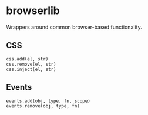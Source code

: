 # browserlib

Wrappers around common browser-based functionality.


## CSS

`css.add(el, str)`  
`css.remove(el, str)`  
`css.inject(el, str)`  


## Events

`events.add(obj, type, fn, scope)`  
`events.remove(obj, type, fn)`  